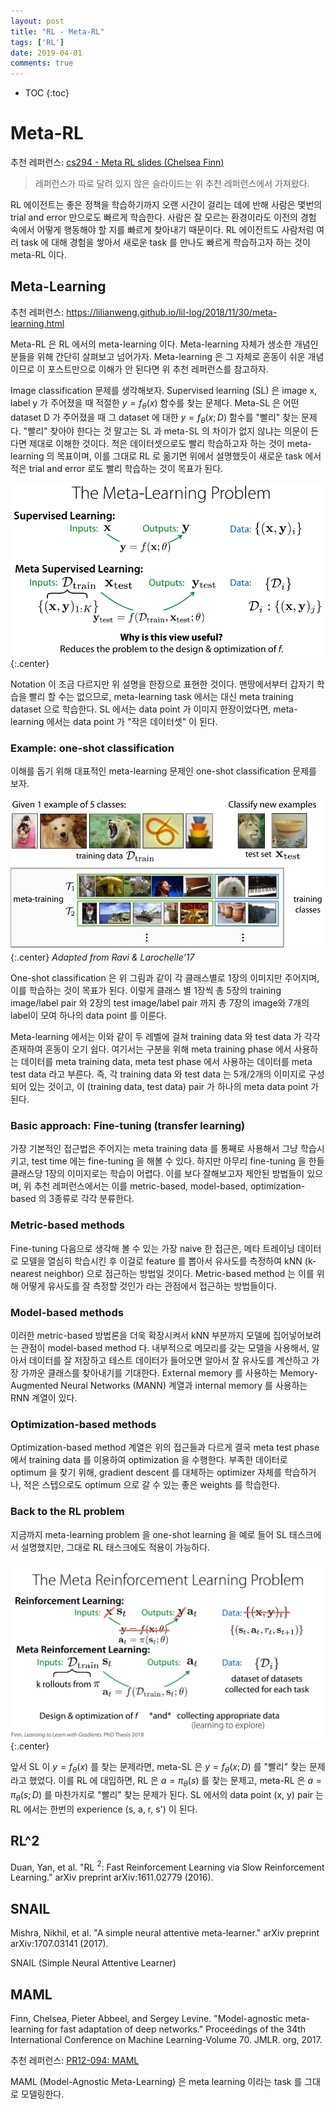 ```yaml
---
layout: post
title: "RL - Meta-RL"
tags: ['RL']
date: 2019-04-01
comments: true
---
```


* TOC
{:toc}

# Meta-RL

추천 레퍼런스: [cs294 - Meta RL slides (Chelsea Finn)](http://rail.eecs.berkeley.edu/deeprlcourse/static/slides/lec-20.pdf)

> 레퍼런스가 따로 달려 있지 않은 슬라이드는 위 추천 레퍼런스에서 가져왔다.

RL 에이전트는 좋은 정책을 학습하기까지 오랜 시간이 걸리는 데에 반해 사람은 몇번의 trial and error 만으로도 빠르게 학습한다. 사람은 잘 모르는 환경이라도 이전의 경험 속에서 어떻게 행동해야 할 지를 빠르게 찾아내기 때문이다. RL 에이전트도 사람처럼 여러 task 에 대해 경험을 쌓아서 새로운 task 를 만나도 빠르게 학습하고자 하는 것이 meta-RL 이다.

<!-- Meta-RL 은 meta-learning 을 RL 에 적용한 것이다. 그 과정에서 meta-learner 의 알고리즘이 크게 달라지지 않기 때문에, meta-RL 논문들은 RL specific 하지 않은 경우가 많다. -->

## Meta-Learning

추천 레퍼런스: https://lilianweng.github.io/lil-log/2018/11/30/meta-learning.html

Meta-RL 은 RL 에서의 meta-learning 이다. Meta-learning 자체가 생소한 개념인 분들을 위해 간단히 살펴보고 넘어가자. Meta-learning 은 그 자체로 혼동이 쉬운 개념이므로 이 포스트만으로 이해가 안 된다면 위 추천 레퍼런스를 참고하자.

Image classification 문제를 생각해보자. Supervised learning (SL) 은 image x, label y 가 주어졌을 때 적절한 $y=f_\theta(x)$ 함수를 찾는 문제다. Meta-SL 은 어떤 dataset D 가 주어졌을 때 그 dataset 에 대한 $y=f_\theta(x; D)$ 함수를 "빨리" 찾는 문제다. "빨리" 찾아야 한다는 것 말고는 SL 과 meta-SL 의 차이가 없지 않냐는 의문이 든다면 제대로 이해한 것이다. 적은 데이터셋으로도 빨리 학습하고자 하는 것이 meta-learning 의 목표이며, 이를 그대로 RL 로 옮기면 위에서 설명했듯이 새로운 task 에서 적은 trial and error 로도 빨리 학습하는 것이 목표가 된다.

![meta-learning](/assets/rl/meta-metalearning.png){:.center}

Notation 이 조금 다르지만 위 설명을 한장으로 표현한 것이다. 맨땅에서부터 갑자기 학습을 빨리 할 수는 없으므로, meta-learning task 에서는 대신 meta training dataset 으로 학습한다. SL 에서는 data point 가 이미지 한장이었다면, meta-learning 에서는 data point 가 "작은 데이터셋" 이 된다.

### Example: one-shot classification

이해를 돕기 위해 대표적인 meta-learning 문제인 one-shot classification 문제를 보자.

![one-shot](/assets/rl/meta-one-shot-ex.png){:.center}
*Adapted from Ravi & Larochelle'17*

One-shot classification 은 위 그림과 같이 각 클래스별로 1장의 이미지만 주어지며, 이를 학습하는 것이 목표가 된다. 이렇게 클래스 별 1장씩 총 5장의 training image/label pair 와 2장의 test image/label pair 까지 총 7장의 image와 7개의 label이 모여 하나의 data point 를 이룬다.

Meta-learning 에서는 이와 같이 두 레벨에 걸쳐 training data 와 test data 가 각각 존재하여 혼동이 오기 쉽다. 여기서는 구분을 위해 meta training phase 에서 사용하는 데이터를 meta training data, meta test phase 에서 사용하는 데이터를 meta test data 라고 부른다. 즉, 각 training data 와 test data 는 5개/2개의 이미지로 구성되어 있는 것이고, 이 (training data, test data) pair 가 하나의 meta data point 가 된다.

### Basic approach: Fine-tuning (transfer learning)

가장 기본적인 접근법은 주어지는 meta training data 를 통째로 사용해서 그냥 학습시키고, test time 에는 fine-tuning 을 해볼 수 있다. 하지만 아무리 fine-tuning 을 한들 클래스당 1장의 이미지로는 학습이 어렵다. 이를 보다 잘해보고자 제안된 방법들이 있으며, 위 추천 레퍼런스에서는 이를 metric-based, model-based, optimization-based 의 3종류로 각각 분류한다.

### Metric-based methods

Fine-tuning 다음으로 생각해 볼 수 있는 가장 naive 한 접근은, 메타 트레이닝 데이터로 모델을 열심히 학습시킨 후 이걸로 feature 를 뽑아서 유사도를 측정하여 kNN (k-nearest neighbor) 으로 접근하는 방법일 것이다. Metric-based method 는 이를 위해 어떻게 유사도를 잘 측정할 것인가 라는 관점에서 접근하는 방법들이다.

### Model-based methods

이러한 metric-based 방법론을 더욱 확장시켜서 kNN 부분까지 모델에 집어넣어보려는 관점이 model-based method 다. 내부적으로 메모리를 갖는 모델을 사용해서, 알아서 데이터를 잘 저장하고 테스트 데이터가 들어오면 알아서 잘 유사도를 계산하고 가장 가까운 클래스를 찾아내기를 기대한다. External memory 를 사용하는 Memory-Augmented Neural Networks (MANN) 계열과 internal memory 를 사용하는 RNN 계열이 있다.

### Optimization-based methods

Optimization-based method 계열은 위의 접근들과 다르게 결국 meta test phase 에서 training data 를 이용하여 optimization 을 수행한다. 부족한 데이터로 optimum 을 찾기 위해, gradient descent 를 대체하는 optimizer 자체를 학습하거나, 적은 스텝으로도 optimum 으로 갈 수 있는 좋은 weights 를 학습한다.

<!-- Optimization-based method 계열은 위의 접근들과 다르게 gradient descent (GD) 에서 문제점을 찾는다. GD 는 적은 데이터와 적은 스텝으로 scratch 부터 모델을 학습할 수 있는 방법론이 아니므로, 적은 데이터로도 학습을 가능하게 만들어주는 optimizer 를 학습하거나, 적은 스텝으로도 optimum 으로 갈 수 있는 better starting point 를 찾자는 방법론이다. -->

### Back to the RL problem

지금까지 meta-learning problem 을 one-shot learning 을 예로 들어 SL 태스크에서 설명했지만, 그대로 RL 태스크에도 적용이 가능하다.

![meta-rl](/assets/rl/meta-metarl.png){:.center}

앞서 SL 이 $y=f_\theta(x)$ 를 찾는 문제라면, meta-SL 은 $y=f_\theta(x; D)$ 를 "빨리" 찾는 문제라고 했었다. 이를 RL 에 대입하면, RL 은 $a=\pi_\theta(s)$ 를 찾는 문제고, meta-RL 은 $a=\pi_\theta(s; D)$ 를 마찬가지로 "빨리" 찾는 문제가 된다. SL 에서의 data point (x, y) pair 는 RL 에서는 한번의 experience (s, a, r, s') 이 된다. 

## RL^2

Duan, Yan, et al. "RL $^ 2$: Fast Reinforcement Learning via Slow Reinforcement Learning." arXiv preprint arXiv:1611.02779 (2016).

## SNAIL

Mishra, Nikhil, et al. "A simple neural attentive meta-learner." arXiv preprint arXiv:1707.03141 (2017).

SNAIL (Simple Neural Attentive Learner)

## MAML

Finn, Chelsea, Pieter Abbeel, and Sergey Levine. "Model-agnostic meta-learning for fast adaptation of deep networks." Proceedings of the 34th International Conference on Machine Learning-Volume 70. JMLR. org, 2017.

추천 레퍼런스: [PR12-094: MAML](https://youtu.be/fxJXXKZb-ik)

MAML (Model-Agnostic Meta-Learning) 은 meta learning 이라는 task 를 그대로 모델링한다. 